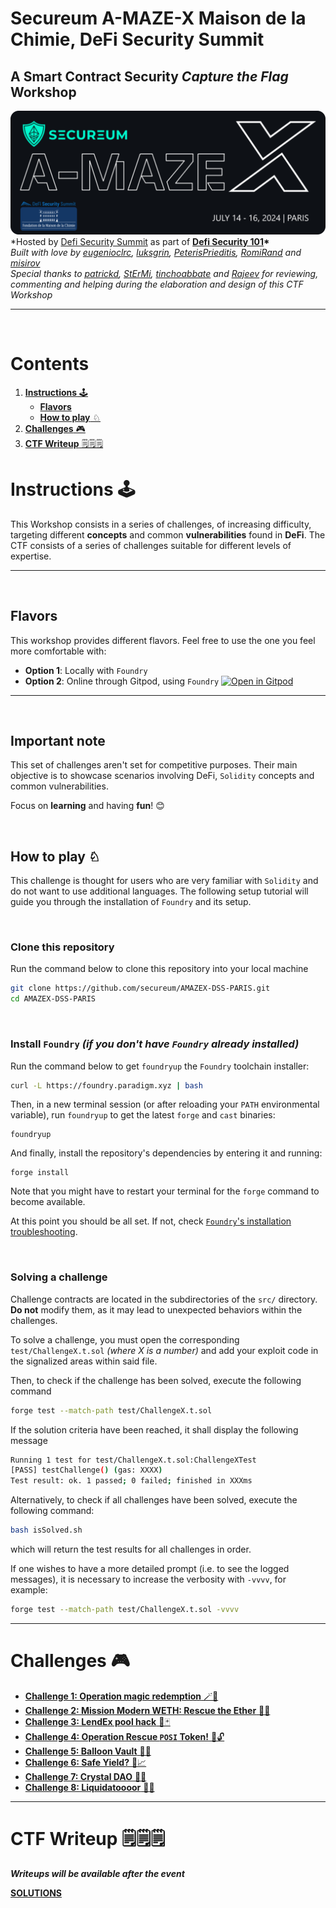 # **Secureum A-MAZE-X Maison de la Chimie, DeFi Security Summit**

## **A Smart Contract Security _Capture the Flag_ Workshop**

![A-MAZE-X-Stanford-LOGO](./img/A-MAZE-X-Maison-de-la-Chimie.png)
\*Hosted by [Defi Security Summit](https://defisecuritysummit.org) as part of **[Defi Security 101](https://defisecuritysummit.org/defi-101-2023/)\***\
_Built with love by [eugenioclrc](https://github.com/eugenioclrc), [luksgrin](https://github.com/luksgrin), [PeterisPrieditis](https://github.com/PeterisPrieditis), [RomiRand](https://github.com/RomiRand) and [misirov](https://twitter.com/p_misirov)_\
_Special thanks to [patrickd](https://github.com/patrickd-), [StErMi](https://github.com/StErMi), [tinchoabbate](https://github.com/tinchoabbate) and [Rajeev](https://twitter.com/0xrajeev) for reviewing, commenting and helping during the elaboration and design of this CTF Workshop_

---

<br>

# Contents

1. [**Instructions** 🕹️](#instructions-%EF%B8%8F)
   - [**Flavors**](#flavors)
   - [**How to play** ♘](#how-to-play-)
2. [**Challenges** 🎮](#challenges-)
3. [**CTF Writeup** 🗒️🗒️🗒️](#ctf-writeup-%EF%B8%8F%EF%B8%8F%EF%B8%8F)

# **Instructions** 🕹️

This Workshop consists in a series of challenges, of increasing difficulty, targeting different **concepts** and common **vulnerabilities** found in **DeFi**. The CTF consists of a series of challenges suitable for different levels of expertise.

---

<br>

## **Flavors**

This workshop provides different flavors.
Feel free to use the one you feel more comfortable with:

- **Option 1**: Locally with `Foundry`
- **Option 2**: Online through Gitpod, using `Foundry` [![Open in Gitpod](https://gitpod.io/button/open-in-gitpod.svg)](https://gitpod.io/#https://github.com/misirov/DEFI101-CTF/tree/main)

---

<br>

## Important note

This set of challenges aren't set for competitive purposes. Their main objective is to showcase scenarios involving DeFi, `Solidity` concepts and common vulnerabilities.

Focus on **learning** and having **fun**! 😊

<br>

## **How to play** ♘

This challenge is thought for users who are very familiar with `Solidity` and do not want to use additional languages.
The following setup tutorial will guide you through the installation of `Foundry` and its setup.

<br>

### **Clone this repository**

Run the command below to clone this repository into your local machine

```bash
git clone https://github.com/secureum/AMAZEX-DSS-PARIS.git
cd AMAZEX-DSS-PARIS
```

<br>

### **Install `Foundry`** _(if you don't have `Foundry` already installed)_

Run the command below to get `foundryup` the `Foundry` toolchain installer:

```bash
curl -L https://foundry.paradigm.xyz | bash
```

Then, in a new terminal session (or after reloading your `PATH` environmental variable), run `foundryup` to get the latest `forge` and `cast` binaries:

```console
foundryup
```

And finally, install the repository's dependencies by entering it and running:

```console
forge install
```

Note that you might have to restart your terminal for the `forge` command to become available.

At this point you should be all set. If not, check [`Foundry`'s installation troubleshooting](https://github.com/foundry-rs/foundry#troubleshooting-installation).

<br>

### **Solving a challenge**

Challenge contracts are located in the subdirectories of the `src/` directory. **Do not** modify them, as it may lead to unexpected behaviors within the challenges.

To solve a challenge, you must open the corresponding `test/ChallengeX.t.sol` _(where X is a number)_ and add your exploit code in the signalized areas within said file.

Then, to check if the challenge has been solved, execute the following command

```bash
forge test --match-path test/ChallengeX.t.sol
```

If the solution criteria have been reached, it shall display the following message

```bash
Running 1 test for test/ChallengeX.t.sol:ChallengeXTest
[PASS] testChallenge() (gas: XXXX)
Test result: ok. 1 passed; 0 failed; finished in XXXms
```

Alternatively, to check if all challenges have been solved, execute the following command:

```bash
bash isSolved.sh
```

which will return the test results for all challenges in order.

If one wishes to have a more detailed prompt (i.e. to see the logged messages), it is necessary to increase the verbosity with `-vvvv`, for example:

```bash
forge test --match-path test/ChallengeX.t.sol -vvvv
```

---

# **Challenges** 🎮

- [**Challenge 1: Operation magic redemption** 🪄🔮](src/1_MagicETH/README.md)
- [**Challenge 2: Mission Modern WETH: Rescue the Ether** 🧗🧭](src/2_ModernWETH/README.md)
- [**Challenge 3: LendEx pool hack** 🤺🃏](src/3_LendingPool/README.md)
- [**Challenge 4: Operation Rescue `POSI` Token!** 💼🔓](src/4_RescuePosi/README.md)
- [**Challenge 5: Balloon Vault** 🎈🎈](src/5_balloon-vault/README.md)
- [**Challenge 6: Safe Yield?** 🏦📈](src/6_yieldPool/README.md)
- [**Challenge 7: Crystal DAO** 💎💎](src/7_crystalDAO/README.md)
- [**Challenge 8: Liquidatoooor** 🔱🔱](src/8_oiler/README.md)

---

# **CTF Writeup** 🗒️🗒️🗒️

**_Writeups will be available after the event_**

[**SOLUTIONS**](https://www.youtube.com/watch?v=dQw4w9WgXcQ)
